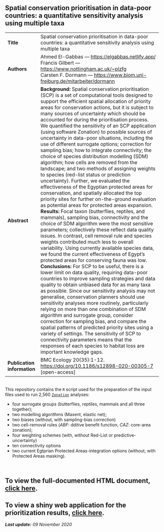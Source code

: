
## Spatial conservation prioritisation in data-poor countries: a quantitative sensitivity analysis using multiple taxa

|                    |                                                                                                                                                                                                                                                                                                                                                                                                                                                                                                                                                                                                                                                                                                                                                                                                                                                                                                                                                                                                                                                                                                                                                                                                                                                                                                                                                                                                                                                                                                                                                                                                                                                                                                                                                                                                                                                                                                                                                                                                                                                                                                                                                                  | 
|--------------------|------------------------------------------------------------------------------------------------------------------------------------------------------------------------------------------------------------------------------------------------------------------------------------------------------------------------------------------------------------------------------------------------------------------------------------------------------------------------------------------------------------------------------------------------------------------------------------------------------------------------------------------------------------------------------------------------------------------------------------------------------------------------------------------------------------------------------------------------------------------------------------------------------------------------------------------------------------------------------------------------------------------------------------------------------------------------------------------------------------------------------------------------------------------------------------------------------------------------------------------------------------------------------------------------------------------------------------------------------------------------------------------------------------------------------------------------------------------------------------------------------------------------------------------------------------------------------------------------------------------------------------------------------------------------------------------------------------------------------------------------------------------------------------------------------------------------------------------------------------------------------------------------------------------------------------------------------------------------------------------------------------------------------------------------------------------------------------------------------------------------------------------------------------------| 
| **Title**              | Spatial conservation prioritisation in data-poor countries: a quantitative sensitivity analysis using multiple taxa                                                                                                                                                                                                                                                                                                                                                                                                                                                                                                                                                                                                                                                                                                                                                                                                                                                                                                                                                                                                                                                                                                                                                                                                                                                                                                                                                                                                                                                                                                                                                                                                                                                                                                                                                                                                                                                                                                                                                                                                                                                                 | 
| **Authors**            | Ahmed El-Gabbas &mdash; <a href="https://elgabbas.netlify.app/" target="_blank">https://elgabbas.netlify.app/</a><br>Francis Gilbert &mdash; <a href="https://www.nottingham.ac.uk/~plzfg/" target="_blank">https://www.nottingham.ac.uk/~plzfg</a><br>Carsten F. Dormann &mdash; <a href="https://www.biom.uni-freiburg.de/mitarbeiter/dormann" target="_blank">https://www.biom.uni-freiburg.de/mitarbeiter/dormann</a>                                                                                                                                                                                                                                                                                                                                                                                                                                                                                                                                                                                                                                                                                                                                                                                                                                                                                                                                                                                                                                                                                                                                                                                                                                                                                                                                                                                                                                                                                                                                                                                                                                                                                                                                                                                                                                                                                                                                                                              | 
| **Abstract**           | **Background:** Spatial conservation prioritisation (SCP) is a set of computational tools designed to support the efficient spatial allocation of priority areas for conservation actions, but it is subject to many sources of uncertainty which should be accounted for during the prioritisation process. We quantified the sensitivity of an SCP application (using software Zonation) to possible sources of uncertainty in data-poor situations, including the use of different surrogate options; correction for sampling bias; how to integrate connectivity; the choice of species distribution modelling (SDM) algorithm; how cells are removed from the landscape; and two methods of assigning weights to species (red-list status or prediction uncertainty). Further, we evaluated the effectiveness of the Egyptian protected areas for conservation, and spatially allocated the top priority sites for further on-the-ground evaluation as potential areas for protected areas expansion.<br>**Results:** Focal taxon (butterflies, reptiles, and mammals), sampling bias, connectivity and the choice of SDM algorithm were the most sensitive parameters; collectively these reflect data quality issues. In contrast, cell removal rule and species weights contributed much less to overall variability. Using currently available species data, we found the current effectiveness of Egypt’s protected areas for conserving fauna was low.<br>**Conclusions:** For SCP to be useful, there is a lower limit on data quality, requiring data-poor countries to improve sampling strategies and data quality to obtain unbiased data for as many taxa as possible. Since our sensitivity analysis may not generalise, conservation planners should use sensitivity analyses more routinely, particularly relying on more than one combination of SDM algorithm and surrogate group, consider correction for sampling bias, and compare the spatial patterns of predicted priority sites using a variety of settings. The sensitivity of SCP to connectivity parameters means that the responses of each species to habitat loss are important knowledge gaps. | 
| **Publication information**  | BMC Ecology 20(35):1-12. https://doi.org/10.1186/s12898-020-00305-7 [open-access]                                                                                                                                                                                                                                                                                                                                                                                                                                                                                                                                                                                                                                                                                                                                                                                                                                                                                                                                                                                                                                                                                                                                                                                                                                                                                                                                                                                                                                                                                                                                                                                                                                                                                                                                                                                                                                                                                                                                                                                                                                                                                                                                         | 

<br>This repository contains  the ```R``` script used for the preparation of the input files used to run 2,560 <a href="https://www.syke.fi/Zonation" target="_blank">```Zonation```</a>  analyses:
* four  surrogate groups (butterflies,  reptiles,  mammals  and all three together);
* two  modelling algorithms (Maxent, elastic net);
* two biases (without, with sampling-bias correction)
* two cell-removal rules (*ABF*: dditive benefit function, *CAZ*: core-area zonation);
* four weighting schemes (with, without Red-List or predictive-uncertainty)
* ten  connectivity options 
* two current Egtprian Protected Areas-integration options (without, with Protected Areas masking).

<br>

## **To view the full-documented HTML document, <a href="https://elgabbas.netlify.com/zonation_input_files_preparation.html" target="_blank"> click here</a>.**

## **To view a shiny web application for the prioritization results, <a href="https://egyptianfauna.shinyapps.io/SCP_Egypt/" target="_blank"> click here</a>.**

***Last update:** 09 November 2020*
